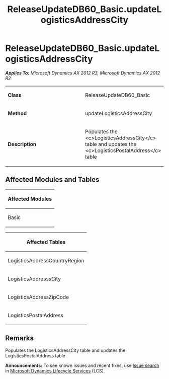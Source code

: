 ﻿---
title: ReleaseUpdateDB60_Basic.updateLogisticsAddressCity
TOCTitle: ReleaseUpdateDB60_Basic.updateLogisticsAddressCity
ms:assetid: b458db4e-3c2c-3b22-1178-e50228cf46d3
ms:mtpsurl: https://msdn.microsoft.com/en-us/library/JJ736971(v=AX.60)
ms:contentKeyID: 49710655
ms.date: 05/18/2015
mtps_version: v=AX.60
---

# ReleaseUpdateDB60\_Basic.updateLogisticsAddressCity 


_**Applies To:** Microsoft Dynamics AX 2012 R3, Microsoft Dynamics AX 2012 R2_

<table>
<colgroup>
<col style="width: 50%" />
<col style="width: 50%" />
</colgroup>
<tbody>
<tr class="odd">
<td><p><strong>Class</strong></p></td>
<td><p>ReleaseUpdateDB60_Basic</p></td>
</tr>
<tr class="even">
<td><p><strong>Method</strong></p></td>
<td><p>updateLogisticsAddressCity</p></td>
</tr>
<tr class="odd">
<td><p><strong>Description</strong></p></td>
<td><p>Populates the &lt;c&gt;LogisticsAddressCity&lt;/c&gt; table and updates the &lt;c&gt;LogisticsPostalAddress&lt;/c&gt; table</p></td>
</tr>
</tbody>
</table>


## Affected Modules and Tables

<table>
<colgroup>
<col style="width: 100%" />
</colgroup>
<thead>
<tr class="header">
<th><p>Affected Modules</p></th>
</tr>
</thead>
<tbody>
<tr class="odd">
<td><p>Basic</p></td>
</tr>
</tbody>
</table>


<table>
<colgroup>
<col style="width: 100%" />
</colgroup>
<thead>
<tr class="header">
<th><p>Affected Tables</p></th>
</tr>
</thead>
<tbody>
<tr class="odd">
<td><p>LogisticsAddressCountryRegion</p></td>
</tr>
<tr class="even">
<td><p>LogisticsAddresssCity</p></td>
</tr>
<tr class="odd">
<td><p>LogisticsAddressZipCode</p></td>
</tr>
<tr class="even">
<td><p>LogisticsPostalAddress</p></td>
</tr>
</tbody>
</table>


## Remarks

Populates the LogisticsAddressCity table and updates the LogisticsPostalAddress table

  
**Announcements:** To see known issues and recent fixes, use [Issue search](http://go.microsoft.com/fwlink/?linkid=389258) in [Microsoft Dynamics Lifecycle Services](http://go.microsoft.com/fwlink/?linkid=306505) (LCS).

